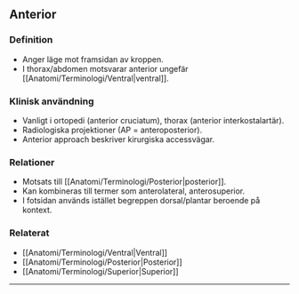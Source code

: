 ## Anterior

### Definition
- Anger läge mot framsidan av kroppen.  
- I thorax/abdomen motsvarar anterior ungefär [[Anatomi/Terminologi/Ventral|ventral]].

### Klinisk användning
- Vanligt i ortopedi (anterior cruciatum), thorax (anterior interkostalartär).  
- Radiologiska projektioner (AP = anteroposterior).  
- Anterior approach beskriver kirurgiska accessvägar.

### Relationer
- Motsats till [[Anatomi/Terminologi/Posterior|posterior]].  
- Kan kombineras till termer som anterolateral, anterosuperior.  
- I fotsidan används istället begreppen dorsal/plantar beroende på kontext.

### Relaterat
- [[Anatomi/Terminologi/Ventral|Ventral]]  
- [[Anatomi/Terminologi/Posterior|Posterior]]  
- [[Anatomi/Terminologi/Superior|Superior]]  

---
